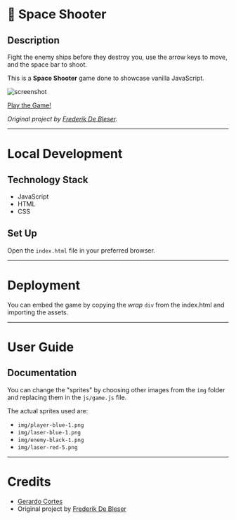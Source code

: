 # 🚀 Space Shooter

## Description
Fight the enemy ships before they destroy you, use the arrow keys to move, and the space bar to shoot.

This is a **Space Shooter** game done to showcase vanilla JavaScript.

![screenshot](game-screenshot.png)

[Play the Game!](https://gerardo-cortes.github.io/space-shooter/)

_Original project by [Frederik De Bleser](https://github.com/fdb)._

---

# Local Development

## Technology Stack
- JavaScript
- HTML
- CSS

## Set Up
Open the `index.html` file in your preferred browser.

---

# Deployment
You can embed the game by copying the _wrap_ `div` from the index.html and importing the assets.

---

# User Guide
## Documentation
You can change the "sprites" by choosing other images from the `img` folder and replacing them in the `js/game.js` file.

The actual sprites used are:
- `img/player-blue-1.png`
- `img/laser-blue-1.png`
- `img/enemy-black-1.png`
- `img/laser-red-5.png`

---

# Credits
- [Gerardo Cortes](mailto:mail@gerardocortes.com)
- Original project by [Frederik De Bleser](https://github.com/fdb/space-game)
